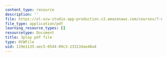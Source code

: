 ```yaml
---
content_type: resource
description: ''
file: https://ol-ocw-studio-app-production.s3.amazonaws.com/courses/7-01sc-fundamentals-of-biology-fall-2011/119e1135aec5054489c3233134ae48a4_YnF1b_Kqf88.pdf
file_type: application/pdf
learning_resource_types: []
resourcetype: Document
title: 3play pdf file
type: OCWFile
uid: 119e1135-aec5-0544-89c3-233134ae48a4
---
```

